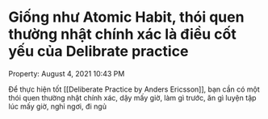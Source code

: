 # Giống như Atomic Habit, thói quen thường nhật chính xác là điều cốt yếu của Delibrate practice

Property: August 4, 2021 10:43 PM

Để thực hiện tốt [[Deliberate Practice by Anders Ericsson]], bạn cần có một thói quen thường nhật chính xác, dậy mấy giờ, làm gì trước, ăn gì luyện tập lúc mấy giờ, nghỉ ngơi, đi ngủ
